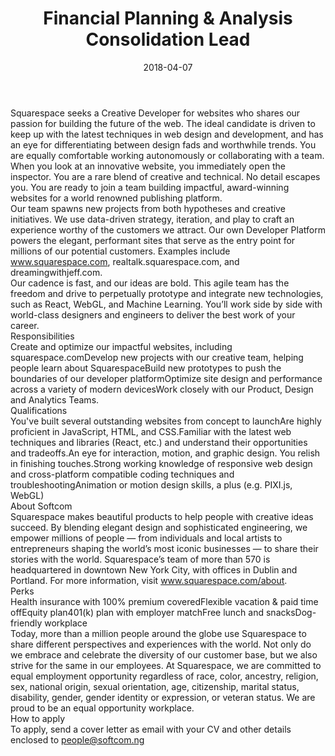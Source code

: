 ---
title:              Financial Planning & Analysis Consolidation Lead
date:               2018-04-07
location:           Abuja
department:         Operations
subunit:            Finance
featured_image:     /uploads/careers/jobs-04.jpg
image_description:
body: |-
    Squarespace seeks a Creative Developer for websites who shares our passion for building the future of the web. The ideal candidate is driven to keep up with the latest techniques in web design and development, and has an eye for differentiating between design fads and worthwhile trends. You are equally comfortable working autonomously or collaborating with a team. 
    
    When you look at an innovative website, you immediately open the inspector. You are a rare blend of creative and technical. No detail escapes you. You are ready to join a team building impactful, award-winning websites for a world renowned publishing platform.
    
    Our team spawns new projects from both hypotheses and creative initiatives. We use data-driven strategy, iteration, and play to craft an experience worthy of the customers we attract. Our own Developer Platform powers the elegant, performant sites that serve as the entry point for millions of our potential customers. Examples include www.squarespace.com, realtalk.squarespace.com, and dreamingwithjeff.com. 
    
    Our cadence is fast, and our ideas are bold. This agile team has the freedom and drive to perpetually prototype and integrate new technologies, such as React, WebGL, and Machine Learning. You’ll work side by side with world-class designers and engineers to deliver the best work of your career.

    ### Responsibilities
    * Create and optimize our impactful websites, including squarespace.com
    * Develop new projects with our creative team, helping people learn about Squarespace
    * Build new prototypes to push the boundaries of our developer platform
    * Optimize site design and performance across a variety of modern devices
    * Work closely with our Product, Design and Analytics Teams.

    ### Qualifications
    * You've built several outstanding websites from concept to launch
    * Are highly proficient in JavaScript, HTML, and CSS.
    * Familiar with the latest web techniques and libraries (React, etc.) and understand their opportunities and tradeoffs.
    * An eye for interaction, motion, and graphic design. You relish in finishing touches.
    * Strong working knowledge of responsive web design and cross-platform compatible coding techniques and troubleshooting
    * Animation or motion design skills, a plus (e.g. PIXI.js, WebGL)

    ### About Softcom
    Squarespace makes beautiful products to help people with creative ideas succeed. By blending elegant design and sophisticated engineering, we empower millions of people — from individuals and local artists to entrepreneurs shaping the world’s most iconic businesses — to share their stories with the world. Squarespace’s team of more than 570 is headquartered in downtown New York City, with offices in Dublin and Portland. For more information, visit www.squarespace.com/about. 

    ### Perks
    * Health insurance with 100% premium covered
    * Flexible vacation & paid time off
    * Equity plan
    * 401(k) plan with employer match
    * Free lunch and snacks
    * Dog-friendly workplace

    Today, more than a million people around the globe use Squarespace to share different perspectives and experiences with the world. Not only do we embrace and celebrate the diversity of our customer base, but we also strive for the same in our employees. At Squarespace, we are committed to equal employment opportunity regardless of race, color, ancestry, religion, sex, national origin, sexual orientation, age, citizenship, marital status, disability, gender, gender identity or expression, or veteran status. We are proud to be an equal opportunity workplace.

    ### How to apply
    To apply, send a cover letter as email with your CV and other details enclosed to [people@softcom.ng](//mailto:people@softcom.ng)
---